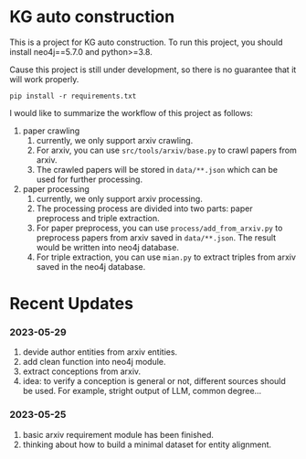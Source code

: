 # KG auto construction

This is a project for KG auto construction. To run this project, you should install neo4j==5.7.0 and python>=3.8.

Cause this project is still under development, so there is no guarantee that it will work properly.

```
pip install -r requirements.txt
```

I would like to summarize the workflow of this project as follows:

1. paper crawling
   1. currently, we only support arxiv crawling.
   2. For arxiv, you can use `src/tools/arxiv/base.py` to crawl papers from arxiv.
   3. The crawled papers will be stored in `data/**.json` which can be used for further processing.
2. paper processing
   1. currently, we only support arxiv processing.
   2. The processing process are divided into two parts: paper preprocess and triple extraction.
   3. For paper preprocess, you can use `process/add_from_arxiv.py` to preprocess papers from arxiv saved in `data/**.json`. The result would be written into neo4j database.
   4. For triple extraction, you can use `mian.py` to extract triples from arxiv saved in the neo4j database.
# Recent Updates
### 2023-05-29

1. devide author entities from arxiv entities.
2. add clean function into neo4j module.
3. extract conceptions from arxiv.
4. idea: to verify a conception is general or not, different sources should be used. For example, stright output of LLM, common degree...

### 2023-05-25
1. basic arxiv requirement module has been finished.
2. thinking about how to build a minimal dataset for entity alignment.
